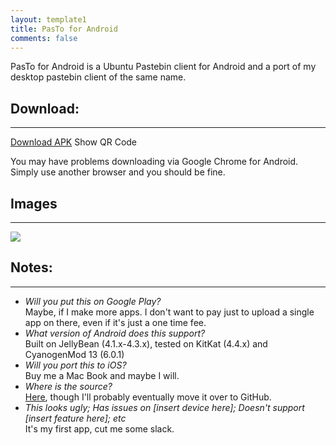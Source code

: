 ```yaml
---
layout: template1
title: PasTo for Android
comments: false
---
```


<p>PasTo for Android is a Ubuntu Pastebin client for Android and a port of my desktop pastebin client of the same name.</p>

<h2>Download:</h2>

<hr />
<p><a class="btn btn-danger btn-default" href="{{ site.baseurl }}/files/PastoAndroid/Pasto-v1.0-release.apk"><span class="fa fa-android"></span> Download APK</a><a class="btn btn-success btn-default" onclick="toggle_visibility('qrCode');"><span class="fa fa-qrcode"></span> Show QR Code</a></p>

<center><img alt="{{ site.baseurl }}/files/PastoAndroid/Pasto-v1.0-release.apk" id="qrCode" src="https://files.lomeli12.net/apps/pasto/qrcode.png" style="display:none;" /></center>

<p>You may have problems downloading via Google Chrome for Android. Simply use another browser and you should be fine.</p>

<h2>Images</h2>

<hr />
<div id="slider">
    <img src="{{ site.baseurl }}/assets/gallery/pasto/pasto.png">
</div>

<h2>Notes:</h2>

<hr />
<ul>
	<li><em>Will you put this on Google Play?</em><br />
		Maybe, if I make more apps. I don't want to pay just to upload a single app on there, even if it's just a one time fee.</li>
	<li><em>What version of Android does this support?</em><br />
		Built on JellyBean (4.1.x-4.3.x), tested on KitKat (4.4.x) and CyanogenMod 13 (6.0.1)</li>
	<li><em>Will you port this to iOS?</em><br />
		Buy me a Mac Book and maybe I will.</li>
	<li><em>Where is the source?</em><br />
		<a href="https://gitlab.us/Lomeli12/pasto" target="_blank">Here</a>, though I'll probably eventually move it over to GitHub.</li>
	<li><em>This looks ugly; Has issues on [insert device here]; Doesn't support [insert feature here]; etc</em><br />
		It's my first app, cut me some slack.</li>
</ul>
